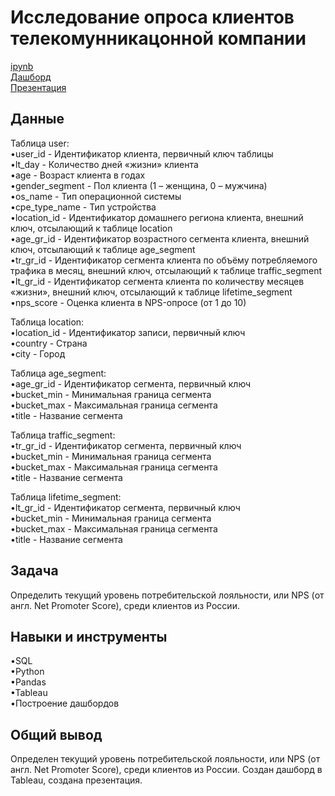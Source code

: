 <a name="lists"><h1>Исследование опроса клиентов телекомунникацонной компании</h1></a>
[ipynb](https://github.com/natashkaau/portfolio/tree/main/8.%20Analysis%20of%20Net%20Promoter%20Score/project_8.ipynb)  
[Дашборд](https://public.tableau.com/app/profile/natashkaa.d/viz/MyViz2_16679881823630/Dashboard1?publish=yes)  
[Презентация](https://github.com/natashkaau/portfolio_yandex_practicum/blob/main/8.%20Analysis%20of%20Net%20Promoter%20Score/Presentation.pdf)  
<a name="lists"><h2>Данные</h2></a>

Таблица user:  
•user_id -	Идентификатор клиента, первичный ключ таблицы  
•lt_day - Количество дней «жизни» клиента  
•age -	Возраст клиента в годах  
•gender_segment - Пол клиента (1 – женщина, 0 – мужчина)  
•os_name - Тип операционной системы  
•cpe_type_name -	Тип устройства  
•location_id -	Идентификатор домашнего региона клиента, внешний ключ, отсылающий к таблице location  
•age_gr_id -	Идентификатор возрастного сегмента клиента, внешний ключ, отсылающий к таблице age_segment  
•tr_gr_id -	Идентификатор сегмента клиента по объёму потребляемого трафика в месяц, внешний ключ, отсылающий к таблице traffic_segment  
•lt_gr_id -	Идентификатор сегмента клиента по количеству месяцев «жизни», внешний ключ, отсылающий к таблице lifetime_segment  
•nps_score -	Оценка клиента в NPS-опросе (от 1 до 10)  

Таблица location:  
•location_id -	Идентификатор записи, первичный ключ  
•country -	Страна  
•city - Город  

Таблица age_segment:  
•age_gr_id -	Идентификатор сегмента, первичный ключ  
•bucket_min - Минимальная граница сегмента  
•bucket_max - Максимальная граница сегмента  
•title -	Название сегмента  

Таблица traffic_segment:  
•tr_gr_id - Идентификатор сегмента, первичный ключ  
•bucket_min - Минимальная граница сегмента  
•bucket_max - Максимальная граница сегмента  
•title -	Название сегмента  

Таблица lifetime_segment:  
•lt_gr_id - Идентификатор сегмента, первичный ключ  
•bucket_min - Минимальная граница сегмента  
•bucket_max - Максимальная граница сегмента  
•title -	Название сегмента  
<a name="lists"><h2>Задача</h2></a>
Определить текущий уровень потребительской лояльности, или NPS (от англ. Net Promoter Score), среди клиентов из России. 
<a name="lists"><h2>Навыки и инструменты</h2></a>
•SQL  
•Python  
•Pandas  
•Tableau  
•Построение дашбордов  
<a name="lists"><h2>Общий вывод</h2></a>
Определен текущий уровень потребительской лояльности, или NPS (от англ. Net Promoter Score), среди клиентов из России. Создан дашборд в Tableau, создана презентация.
